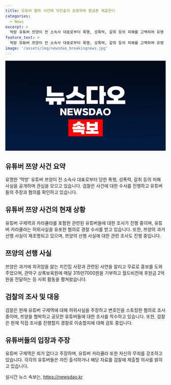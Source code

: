 ```yaml
---
title: 유튜버 협박 사건에 자진출석 공표하며 황금폰 제출한다
categories:
  - News
excerpt: >
  먹방 유튜버 쯔양이 전 소속사 대표로부터 폭행, 성폭력, 갈취 등의 피해를 고백하며 유명 유튜버들의 수사가 진행 중이다. 유튜버 구제역과 카라큘라도 관련된 혐의로 조사를 받고 있으며, 검찰은 직접 수사할지 경찰로 이송할지 검토 중이다. 과거에는 선행적인 모습도 보여온 쯔양이 여러 사회적 공헌을 한 것으로 알려졌다. 함께 수사선상에 오른 다른 유명 유튜버들도 피해 사실을 부인하고 있다.
feature_text: >
  먹방 유튜버 쯔양이 전 소속사 대표로부터 폭행, 성폭력, 갈취 등의 피해를 고백하며 유명 유튜버들의 수사가 진행 중이다. 유튜버 구제역과 카라큘라도 관련된 혐의로 조사를 받고 있으며, 검찰은 직접 수사할지 경찰로 이송할지 검토 중이다. 과거에는 선행적인 모습도 보여온 쯔양이 여러 사회적 공헌을 한 것으로 알려졌다. 함께 수사선상에 오른 다른 유명 유튜버들도 피해 사실을 부인하고 있다.
image: '/assets/img/newsdao_breakingnews.jpg'
---
```


<p><img src="/assets/img/newsdao_breakingnews.jpg" alt="koreaapp 속보" /></p>

<h2 data-ke-size="size26">유튜버 쯔양 사건 요약</h2>

<p data-ke-size="size16">유명한 '먹방' 유튜버 쯔양이 전 소속사 대표로부터 당한 폭행, 성폭력, 갈취 등의 피해 사실을 공개하며 관심을 모으고 있습니다. 검찰은 사건에 대한 수사를 진행하고 유튜버들의 주장과 혐의를 확인하고 있습니다.</p>

<h2 data-ke-size="size26">유튜버 쯔양 사건의 현재 상황</h2>

<p data-ke-size="size16">유튜버 구제역과 카라큘라를 포함한 관련된 유튜버들에 대한 조사가 진행 중이며, 유튜버 카라큘라는 허위사실을 유포한 혐의로 경찰 수사를 받고 있습니다. 또한, 쯔양의 과거 선행 사실이 재조명되고 있으며, 쯔양의 선행 사실에 대한 관련 조사도 진행 중입니다.</p>

<h2 data-ke-size="size26">쯔양의 선행 사실</h2>

<p data-ke-size="size16">쯔양은 과거에 희귀암을 앓는 치킨집 사장과 관련된 사연을 알리고 무료로 홍보를 도와주었으며, 관악구 상록보육원에 매달 315만7000원을 기부하고 월드비전에 후원금 2억 원을 전달하는 등 사회 활동을 펼쳐왔습니다.</p>

<h2 data-ke-size="size26">검찰의 조사 및 대응</h2>

<p data-ke-size="size16">검찰은 현재 유튜버 구제역에 대해 허위사실을 주장하고 변호인을 스토킹한 혐의로 조사 중이며, 쯔양을 협박하고 공모한 유튜버들에 대한 조사를 착수하고 있습니다. 또한, 검찰은 현재 직접 조사를 진행할지 경찰로 이송할지에 대해 검토 중입니다.</p>

<h2 data-ke-size="size26">유튜버들의 입장과 주장</h2>

<p data-ke-size="size16">유튜버 구제역은 죄가 없다고 주장하며, 유튜버 카라큘라 또한 자신의 무죄를 강조하고 있습니다. 각각의 유튜버들은 자진 출석하거나 해당 자료를 검찰에 제출할 의사를 밝히고 있습니다.</p>
실시간 뉴스 속보는, <a href="https://newsdao.kr" rel="dofollow">https://newsdao.kr</a>


